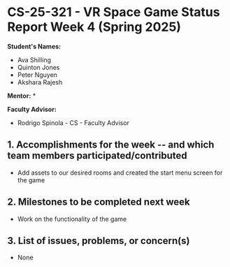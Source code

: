 # CS-25-321 - VR Space Game Status Report Week 4 (Spring 2025)

**Student's Names:**

* Ava Shilling
* Quinton Jones
* Peter Nguyen
* Akshara Rajesh

**Mentor:**
* 

**Faculty Advisor:**
* Rodrigo Spinola - CS - Faculty Advisor

## 1. Accomplishments for the week -- and which team members participated/contributed

* Add assets to our desired rooms and created the start menu screen for the game

## 2. Milestones to be completed next week

* Work on the functionality of the game

## 3. List of issues, problems, or concern(s)
* None
